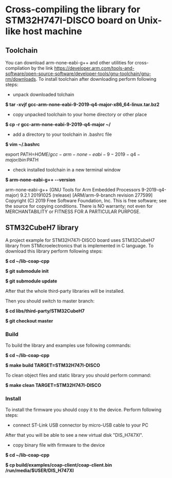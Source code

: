 # Cross-compiling the library for STM32H747I-DISCO board on Unix-like host machine

## Toolchain

You can download arm-none-eabi-g++ and other utilities for cross-compilation by the link https://developer.arm.com/tools-and-software/open-source-software/developer-tools/gnu-toolchain/gnu-rm/downloads.
To install toolchain after downloading perform following steps:
* unpack downloaded tolchain

**$ tar -xvjf gcc-arm-none-eabi-9-2019-q4-major-x86_64-linux.tar.bz2**

* copy unpacked toolchain to your home directory or other place

**$ cp -r gcc-arm-none-eabi-9-2019-q4-major ~/**

* add a directory to your toolchain in .bashrc file

**$ vim ~/.bashrc**

export PATH=$HOME/gcc-arm-none-eabi-9-2019-q4-major/bin:$PATH

* check installed toolchain in a new terminal window

**$ arm-none-eabi-g++ --version**

arm-none-eabi-g++ (GNU Tools for Arm Embedded Processors 9-2019-q4-major) 9.2.1 20191025 (release) [ARM/arm-9-branch revision 277599]
Copyright (C) 2019 Free Software Foundation, Inc.
This is free software; see the source for copying conditions.  There is NO
warranty; not even for MERCHANTABILITY or FITNESS FOR A PARTICULAR PURPOSE.

## STM32CubeH7 library

A project example for STM32H747I-DISCO board uses STM32CubeH7 library from STMicroelectronics that is implemented in C language.
To download this library perform following steps:

**$ cd ~/lib-coap-cpp**

**$ git submodule init**

**$ git submodule update**

After that the whole third-party libraries will be installed.

Then you should switch to master branch:

**$ cd libs/third-party/STM32CubeH7**

**$ git checkout master**

### Build

To build the library and examples use following commands:

**$ cd ~/lib-coap-cpp**

**$ make build TARGET=STM32H747I-DISCO**

To clean object files and static library you should perform command:

**$ make clean TARGET=STM32H747I-DISCO**

### Install

To install the firmware you should copy it to the device.
Perform following steps:
* connect ST-Link USB connector by micro-USB cable to your PC

After that you will be able to see a new virtual disk "DIS_H747XI".
* copy binary file with firmware to the device

**$ cd ~/lib-coap-cpp**

**$ cp build/examples/coap-client/coap-client.bin /run/media/$USER/DIS_H747XI**
